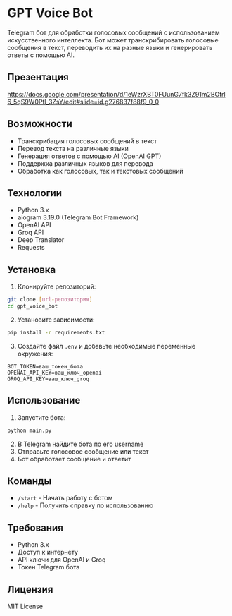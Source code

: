 # GPT Voice Bot

Telegram бот для обработки голосовых сообщений с использованием искусственного интеллекта. Бот может транскрибировать голосовые сообщения в текст, переводить их на разные языки и генерировать ответы с помощью AI.

## Презентация
https://docs.google.com/presentation/d/1eWzrXBT0FUunG7fk3Z91m2BOtrl6_5qS9W0Ptl_3ZsY/edit#slide=id.g276837f88f9_0_0

## Возможности

- Транскрибация голосовых сообщений в текст
- Перевод текста на различные языки
- Генерация ответов с помощью AI (OpenAI GPT)
- Поддержка различных языков для перевода
- Обработка как голосовых, так и текстовых сообщений

## Технологии

- Python 3.x
- aiogram 3.19.0 (Telegram Bot Framework)
- OpenAI API
- Groq API
- Deep Translator
- Requests

## Установка

1. Клонируйте репозиторий:
```bash
git clone [url-репозитория]
cd gpt_voice_bot
```

2. Установите зависимости:
```bash
pip install -r requirements.txt
```

3. Создайте файл `.env` и добавьте необходимые переменные окружения:
```
BOT_TOKEN=ваш_токен_бота
OPENAI_API_KEY=ваш_ключ_openai
GROQ_API_KEY=ваш_ключ_groq
```

## Использование

1. Запустите бота:
```bash
python main.py
```

2. В Telegram найдите бота по его username
3. Отправьте голосовое сообщение или текст
4. Бот обработает сообщение и ответит

## Команды

- `/start` - Начать работу с ботом
- `/help` - Получить справку по использованию

## Требования

- Python 3.x
- Доступ к интернету
- API ключи для OpenAI и Groq
- Токен Telegram бота

## Лицензия

MIT License

